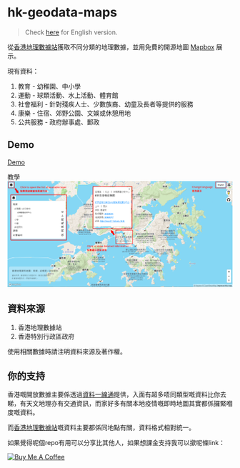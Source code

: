 # hk-geodata-maps

> Check [here](README-EN.md) for English version.

從[香港地理數據站](https://geodata.gov.hk/gs/)獲取不同分類的地理數據，並用免費的開源地圖 [Mapbox](https://www.mapbox.com/) 展示。

現有資料：
1. 教育 - 幼稚園、中小學
2. 運動 - 球類活動、水上活動、體育館
3. 社會福利 - 針對殘疾人士、少數族裔、幼童及長者等提供的服務
4. 康樂 - 住宿、郊野公園、文娛或休憩用地
5. 公共服務 - 政府辦事處、郵政

## Demo
[Demo](https://demching.github.io/hk-geodata-maps/)

教學
![教學](demo.png)

## 資料來源
1. 香港地理數據站
2. 香港特別行政區政府

使用相關數據時請注明資料來源及著作權。

## 你的支持
香港嘅開放數據主要係透過[資料一線通](https://data.gov.hk/)提供，入面有超多唔同類型嘅資料比你去睇，有天文地理亦有交通資訊，而家好多有關本地疫情嘅即時地圖其實都係攞緊嗰度嘅資料。

而[香港地理數據站](https://geodata.gov.hk/gs/)嘅資料主要都係同地點有關，資料格式相對統一。

如果覺得呢個repo有用可以分享比其他人，如果想課金支持我可以撳呢條link：

<a href="https://www.buymeacoffee.com/demching" target="_blank"><img src="https://cdn.buymeacoffee.com/buttons/default-orange.png" alt="Buy Me A Coffee" height="41" width="174"></a>